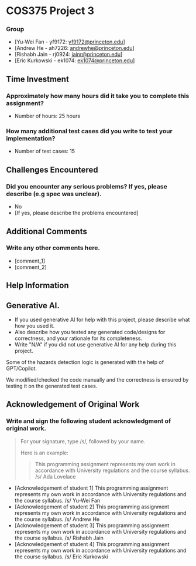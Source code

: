 # COS375 Project 3

### Group

- [Yu-Wei Fan - yf9172: yf9172@princeton.edu]
- [Andrew He - ah7226: andrewhe@princeton.edu]
- [Rishabh Jain - rj0924: jainr@princeton.edu]
- [Eric Kurkowski - ek1074: ek1074@princeton.edu]

## Time Investment

### Approximately how many hours did it take you to complete this assignment?

- Number of hours: 25 hours

### How many additional test cases did you write to test your implementation?

- Number of test cases: 15

## Challenges Encountered

### Did you encounter any serious problems? If yes, please describe (e.g spec was unclear).

- No
- [If yes, please describe the problems encountered]

## Additional Comments

### Write any other comments here.

- [comment_1]
- [comment_2]

## Help Information

## Generative AI.

- If you used generative AI for help with this project, please describe what how you used it.
- Also describe how you tested any generated code/designs for correctness, and your rationale for its completeness.
- Write "N/A" if you did not use generative AI for any help during this project.

Some of the hazards detection logic is generated with the help of GPT/Copilot.

We modified/checked the code manually and the correctness is ensured by testing it on the generated test cases.

## Acknowledgement of Original Work

### Write and sign the following student acknowledgment of original work.

> For your signature, type /s/, followed by your name.
> 
> Here is an example:
>
>> This programming assignment represents my own work in accordance with University regulations and the course syllabus.  /s/ Ada Lovelace

- [Acknowledgement of student 1]
This programming assignment represents my own work in accordance with University regulations and the course syllabus.  /s/ Yu-Wei Fan
- [Acknowledgement of student 2]
This programming assignment represents my own work in accordance with University regulations and the course syllabus.  /s/ Andrew He
- [Acknowledgement of student 3]
This programming assignment represents my own work in accordance with University regulations and the course syllabus.  /s/ Rishabh Jain
- [Acknowledgement of student 4]
This programming assignment represents my own work in accordance with University regulations and the course syllabus.  /s/ Eric Kurkowski
